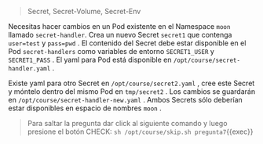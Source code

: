 > Secret, Secret-Volume, Secret-Env

Necesitas hacer cambios en un Pod existente en el Namespace `moon` llamado `secret-handler`. Crea un nuevo Secret `secret1` que contenga `user=test` y `pass=pwd` . El contenido del Secret debe estar disponible en el Pod `secret-handlers` como variables de entorno `SECRET1_USER` y
`SECRET1_PASS` . El yaml para Pod está disponible en `/opt/course/secret-handler.yaml` .

Existe yaml para otro Secret en `/opt/course/secret2.yaml` , cree este Secret y móntelo dentro del mismo Pod en `tmp/secret2` . Los cambios se guardarán en `/opt/course/secret-handler-new.yaml` . Ambos Secrets sólo deberían estar disponibles en espacio de nombres `moon` .

> Para saltar la pregunta dar click al siguiente comando y luego presione el botón CHECK:
> `sh /opt/course/skip.sh pregunta7`{{exec}}
